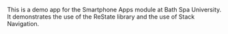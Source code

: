 This is a demo app for the Smartphone Apps module at Bath Spa University. It demonstrates the use of the ReState library and the use of Stack Navigation.
